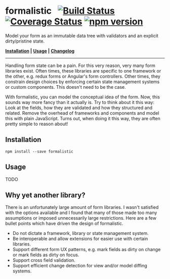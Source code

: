 # formalistic &nbsp; [![Build Status](https://travis-ci.org/bripkens/formalistic.svg?branch=master)](https://travis-ci.org/bripkens/formalistic) [![Coverage Status](https://img.shields.io/coveralls/bripkens/formalistic.svg)](https://coveralls.io/r/bripkens/formalistic?branch=master) [![npm version](https://badge.fury.io/js/formalistic.svg)](https://badge.fury.io/js/formalistic)

Model your form as an immutable data tree with validators and an explicit dirty/pristine state.

**[Installation](#installation) |**
**[Usage](#usage) |**
**[Changelog](CHANGELOG.md)**

---

Handling form state can be a pain. For this very reason, very many form libraries exist. Often times, these libraries are specific to one framework or the other, e.g. redux forms or Angular's form controllers. Other times, they constrain design choices by enforcing certain state management systems or custom components. This doesn't need to be the case.

With formalistic, you can model the conceptual idea of the form. Now, this sounds way more fancy than it actually is. Try to think about it this way: Look at the fields, how they are validated and how they structured and related. Remove the overhead of frameworks and components and model this with plain JavaScript. Turns out, when doing it this way, they are often pretty simple to reason about!

## Installation

```
npm install --save formalistic
```

## Usage
TODO


## Why yet another library?
There is an unfortunately large amount of form libraries. I wasn't satisfied with the options available and I found that many of those made too many assumptions or imposed unnecessarily large restrictions. Here are a few bullet points which have driven the design of formalistic.

 - Do not dictate a framework, library or state management system.
 - Be interoperable and allow extensions for easier use with certain libraries.
 - Support different form UX patterns, e.g. mark fields as dirty on change or mark fields as dirty on focus.
 - Support cross field validation.
 - Support efficient change detection for view and/or model diffing systems.
